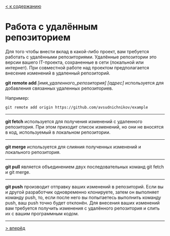 [< к содержанию](readme.md)

# Работа с удалённым репозиторием

Для того чтобы внести вклад в какой-либо проект, вам требуется работать с удалёнными репозиториями. Удалённые репозитории это версии вашего IT-проекта, сохраненные в сети (локальной или интернет). При совместной работе над проектом предполагается внесение изменений в удаленный репозиторий.

**git remote add** *[имя_удаленного_репозитория]* *[адрес]* используется для добавления связанных удаленных репозиториев.

Например:
```
git remote add origin https://github.com/avsudnichnikov/example
```

---

**git fetch** используется для получения изменений с удаленного репозитория. При этом приходит список изменений, но они не вносятся в код, используемый в локальном репозитории.

---

**git merge** используется для слияния полученных изменений и локального репозитория.

---

**git pull** является объединением двух последовательных команд git fetch и git merge.

---

**git push** производит отправку ваших изменений в репозиторий. Если вы и другой разработчик одновременно клонируете, затем он выполняет команду push, то, если после него вы попытаетесь выполнить команду push, ваш push точно будет отклонён. Для внесения ваших изменений вам требуется получить изменения с удалённого репозитория и слить их с вашим программным кодом.

---
[> вперёд](repository_status.md)